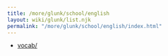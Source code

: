 ```yaml
---
title: /more/glunk/school/english
layout: wiki/glunk/list.njk
permalink: "/more/glunk/school/english/index.html"
---
```

- [vocab/](vocab/)